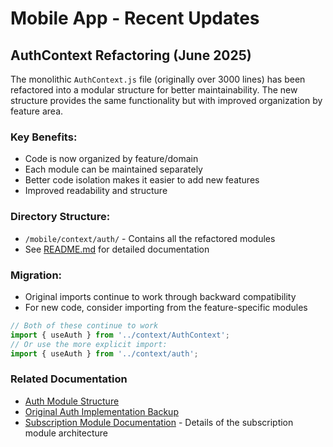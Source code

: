 # Mobile App - Recent Updates

## AuthContext Refactoring (June 2025)

The monolithic `AuthContext.js` file (originally over 3000 lines) has been refactored into a modular structure for better maintainability. The new structure provides the same functionality but with improved organization by feature area.

### Key Benefits:
- Code is now organized by feature/domain
- Each module can be maintained separately
- Better code isolation makes it easier to add new features
- Improved readability and structure

### Directory Structure:
- `/mobile/context/auth/` - Contains all the refactored modules
- See [README.md](/mobile/context/auth/README.md) for detailed documentation

### Migration:
- Original imports continue to work through backward compatibility
- For new code, consider importing from the feature-specific modules

```javascript
// Both of these continue to work
import { useAuth } from '../context/AuthContext';
// Or use the more explicit import:
import { useAuth } from '../context/auth';
```

### Related Documentation
- [Auth Module Structure](/mobile/context/auth/README.md)
- [Original Auth Implementation Backup](/mobile/context/AuthContext.original.js)
- [Subscription Module Documentation](/docs/mobile/SUBSCRIPTION_MODULE.md) - Details of the subscription module architecture
